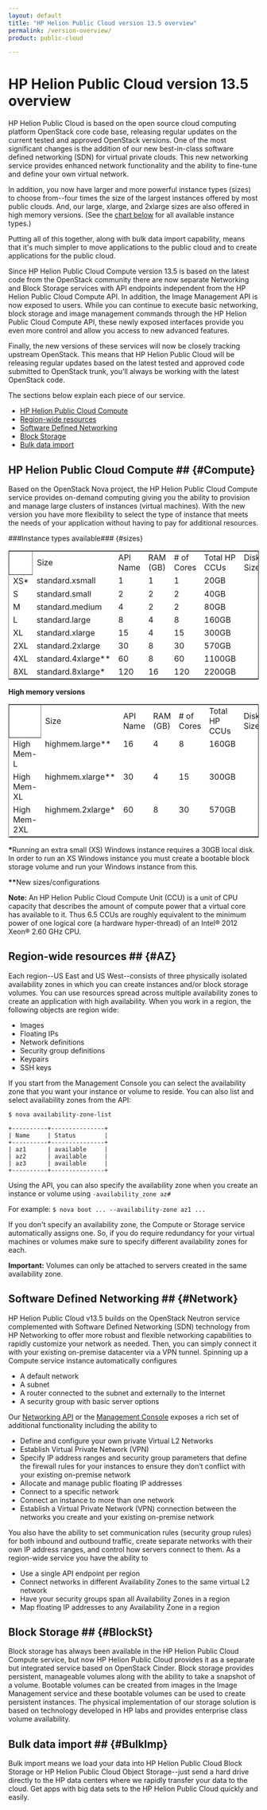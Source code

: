 ```yaml
---
layout: default
title: "HP Helion Public Cloud version 13.5 overview"
permalink: /version-overview/
product: public-cloud

---
```

# HP Helion Public Cloud version 13.5 overview
HP Helion Public Cloud is based on the open source cloud computing platform OpenStack core code base, releasing regular updates on the current tested and approved OpenStack versions.  One of the most significant changes is the addition of our new best-in-class software defined networking (SDN) for virtual private clouds. This new networking service provides enhanced network functionality and the ability to fine-tune and define your own virtual network.

In addition, you now have larger and more powerful instance types (sizes) to choose from--four times the size of the largest instances offered by most public clouds. And, our large, xlarge, and 2xlarge sizes are also offered in high memory versions. (See the [chart below](#sizes) for all available instance types.)

Putting all of this together, along with bulk data import capability, means that it's much simpler to move applications to the public cloud and to create applications for the public cloud. 

Since HP Helion Public Cloud Compute version 13.5 is based on the latest code from the OpenStack community there are now separate Networking and Block Storage services with API endpoints independent from the HP Helion Public Cloud Compute API.  In addition, the Image Management API is now exposed to users.  While you can continue to execute basic networking, block storage and image management commands through the HP Helion Public Cloud Compute API, these newly exposed interfaces provide you even more control and allow you access to new advanced features. 

Finally, the new versions of these services will now be closely tracking upstream OpenStack. This means that HP Helion Public Cloud will be releasing regular updates based on the latest tested and approved code submitted to OpenStack trunk, you'll always be working with the latest OpenStack code.

The sections below explain each piece of our service.

- [HP Helion Public Cloud Compute](#Compute)
- [Region-wide resources](#AZ)
- [Software Defined Networking](#Network)
- [Block Storage](#BlockSt)
- [Bulk data import](#BulkImp)

## HP Helion Public Cloud Compute ## {#Compute}
Based on the OpenStack Nova project, the HP Helion Public Cloud Compute service provides on-demand computing giving you the ability to provision and manage large clusters of instances (virtual machines). With the new version you have more flexibility to select the type of instance that meets the needs of your application without having to pay for additional resources.


###Instance types available### {#sizes}


<div style=" text-align: left; text-indent: 0px; padding: 0px 0px 0px 0px; margin: 0px 0px 0px 0px;"><table width="100%" border="1" cellpadding="2" cellspacing="2" style="background-color: #ffffff;">
<th valign="top">
<td style="border-width : 0px;">Size<br />
</td> 
<td style="border-width : 0px;">API Name <br />
</td>
<td style="border-width : 0px;">RAM (GB)<br />
</td>
<td style="border-width : 0px;"># of Cores<br />
</td>
<td style="border-width : 0px;">Total HP CCUs<br />
</td>
<td style="border-width : 0px;">Disk Size<br />
</td>
</th>
<tr valign="top">
<td style="border-width : 0px;">XS&#42;<br />
</td>
<td style="border-width : 0px;">standard.xsmall <br />
</td>
<td style="border-width : 0px;">1<br />
</td>
<td style="border-width : 0px;">1<br />
</td>
<td style="border-width : 0px;">1<br />
</td>
<td style="border-width : 0px;">20GB<br />
</td>
</tr>
<tr valign="top">
<td style="border-width : 0px;">S<br />
</td>
<td style="border-width : 0px;">standard.small <br />
</td>
<td style="border-width : 0px;">2<br />
</td>
<td style="border-width : 0px;">2<br />
</td>
<td style="border-width : 0px;">2<br />
</td>
<td style="border-width : 0px;">40GB<br />
</td>
</tr>
<tr valign="top">
<td style="border-width : 0px;">M<br />
</td>
<td style="border-width : 0px;">standard.medium<br />
</td>
<td style="border-width : 0px;">4<br />
</td>
<td style="border-width : 0px;">2<br />
</td>
<td style="border-width : 0px;">2<br />
</td>
<td style="border-width : 0px;">80GB<br />
</td>
</tr>
<tr valign="top">
<td style="border-width : 0px;">L<br />
</td>
<td style="border-width : 0px;">standard.large<br />
</td>
<td style="border-width : 0px;">8<br />
</td>
<td style="border-width : 0px;">4<br />
</td>
<td style="border-width : 0px;">8<br />
</td>
<td style="border-width : 0px;">160GB<br />
</td>
</tr>
<tr valign="top">
<td style="border-width : 0px;">XL<br />
</td>
<td style="border-width : 0px;">standard.xlarge<br />
</td>
<td style="border-width : 0px;">15<br />
</td>
<td style="border-width : 0px;">4<br />
</td>
<td style="border-width : 0px;">15<br />
</td>
<td style="border-width : 0px;">300GB<br />
</td>
</tr>
<tr valign="top">
<td style="border-width : 0px;">2XL<br />
</td>
<td style="border-width : 0px;">standard.2xlarge<br />
</td>
<td style="border-width : 0px;">30<br />
</td>
<td style="border-width : 0px;">8<br />
</td>
<td style="border-width : 0px;">30<br />
</td>
<td style="border-width : 0px;">570GB<br />
</td>
</tr>
<tr valign="top">
<td style="border-width : 0px;">4XL<br />
</td>
<td style="border-width : 0px;">standard.4xlarge&#42;&#42;<br />
</td>
<td style="border-width : 0px;">60<br />
</td>
<td style="border-width : 0px;">8<br />
</td>
<td style="border-width : 0px;">60<br />
</td>
<td style="border-width : 0px;">1100GB<br />
</td>
</tr>
<tr valign="top">
<td style="border-width : 0px;">8XL<br />
</td>
<td style="border-width : 0px;">standard.8xlarge&#42;<br />
</td>
<td style="border-width : 0px;">120<br />
</td>
<td style="border-width : 0px;">16<br />
</td>
<td style="border-width : 0px;">120<br />
</td>
<td style="border-width : 0px;">2200GB<br />
</td>
</tr>
</table>
</div>
<p>
<b>High memory versions</b></p>


<div style=" text-align: left; text-indent: 0px; padding: 0px 0px 0px 0px; margin: 0px 0px 0px 0px;"><table width="100%" border="1" cellpadding="2" cellspacing="2" style="background-color: #ffffff;">
<th valign="top">
<td style="border-width : 0px;">Size<br />
</td>
<td style="border-width : 0px;">API Name<br />
</td>
<td style="border-width : 0px;">RAM (GB)<br />
</td>
<td style="border-width : 0px;"># of Cores<br />
</td>
<td style="border-width : 0px;">Total HP CCUs<br />
</td>
<td style="border-width : 0px;">Disk Size<br />
</td>
</th>
<tr valign="top">
<td style="border-width : 0px;">High Mem-L <br />
</td>
<td style="border-width : 0px;">highmem.large&#42;&#42;<br />
</td>
<td style="border-width : 0px;">16<br />
</td>
<td style="border-width : 0px;">4<br />
</td>
<td style="border-width : 0px;">8<br />
</td>
<td style="border-width : 0px;">160GB<br />
</td>
</tr>
<tr valign="top">
<td style="border-width : 0px;">High Mem-XL<br />
</td>
<td style="border-width : 0px;">highmem.xlarge&#42;&#42;<br />
</td>
<td style="border-width : 0px;">30<br />
</td>
<td style="border-width : 0px;">4<br />
</td>
<td style="border-width : 0px;">15<br />
</td>
<td style="border-width : 0px;">300GB<br />
</td>
</tr>
<tr valign="top">
<td style="border-width : 0px;">High Mem-2XL<br />
</td>
<td style="border-width : 0px;">highmem.2xlarge&#42;<br />
</td>
<td style="border-width : 0px;">60<br />
</td>
<td style="border-width : 0px;">8<br />
</td>
<td style="border-width : 0px;">30<br />
</td>
<td style="border-width : 0px;">570GB<br />
</td>
</tr>
</table>
</div>

<p>
<b>&#42;</b>Running an extra small (XS) Windows instance requires a 30GB local disk. In order to run an XS Windows instance you must create a bootable block storage volume and run your Windows instance from this.
</p>
<p>
<b>&#42;&#42;</b>New sizes/configurations</p>

**Note:** An HP Helion Public Cloud Compute Unit (CCU) is a unit of CPU capacity that describes the amount of compute power that a virtual core has available to it. Thus 6.5 CCUs are roughly equivalent to the minimum power of one logical core (a hardware hyper-thread) of an Intel&reg; 2012 Xeon&reg; 2.60 GHz CPU.

## Region-wide resources ## {#AZ}
Each region--US East and US West--consists of three physically isolated availability zones in which you can create instances and/or block storage volumes. You can use resources spread across multiple availability zones to create an application with high availability.  When you work in a region, the following objects are region wide:

- Images
- Floating IPs
- Network definitions
- Security group definitions
- Keypairs
- SSH keys

If you start from the Management Console you can select the availability zone that you want your instance or volume to reside. You can also list and select availability zones from the API:

    $ nova availability-zone-list

    +----------+---------------+
    | Name     | Status        |
    +----------+---------------+
    | az1      | available     |
    | az2      | available     |
    | az3      | available     |
    +----------+---------------+
Using the API, you can also specify the availability zone when you create an instance or volume using `-availability_zone az#`

For example: `$ nova boot ... --availability-zone az1 ...`

If you don't specify an availability zone, the Compute or Storage service automatically assigns one. So, if you do require redundancy for your virtual machines or volumes make sure to specify different availability zones for each.

**Important:** Volumes can only be attached to servers created in the same availability zone.

## Software Defined Networking ## {#Network}
HP Helion Public Cloud v13.5 builds on the OpenStack Neutron service complemented with Software Defined Networking (SDN) technology from HP Networking to offer more robust and flexible networking capabilities to rapidly customize your network as needed. Then, you can simply connect it with your existing on-premise datacenter via a VPN tunnel. Spinning up a Compute service instance automatically configures

- A default network 
- A subnet
- A router connected to the subnet and externally to the Internet
- A security group with basic server options

Our [Networking API](/api/v13/networking/) or the [Management Console](/mc/compute/networks/) exposes a rich set of additional functionality including the ability to 

- Define and configure your own private Virtual L2 Networks
- Establish Virtual Private Network (VPN)  
- Specify IP address ranges and security group parameters that define the firewall rules for your instances to ensure they don’t conflict with your existing on-premise network
- Allocate and manage public floating IP addresses
- Connect to a specific network
- Connect an instance to more than one network
- Establish a Virtual Private Network (VPN) connection between the networks you create and your existing on-premise network

You also have the ability to set communication rules (security group rules) for both inbound and outbound traffic, create separate networks with their own IP address ranges, and control how servers connect to them.  As a region-wide service you have the ability to

- Use a single API endpoint per region 
- Connect networks in different Availability Zones to the same virtual L2 network
- Have your security groups span all Availability Zones in a region
- Map floating IP addresses to any Availability Zone in a region

## Block Storage ## {#BlockSt}
Block storage has always been available in the HP Helion Public Cloud Compute service, but now HP Helion Public Cloud provides it as a separate but integrated service based on OpenStack Cinder.  Block storage provides persistent, manageable volumes along with the ability to take a snapshot of a volume.   Bootable volumes can be created from images in the Image Management service and these bootable volumes can be used to create persistent instances.  The physical implementation of our storage solution is based on technology developed in HP labs and provides enterprise class volume availability.

## Bulk data import ## {#BulkImp}
Bulk import means we load your data into HP Helion Public Cloud Block Storage or HP Helion Public Cloud Object Storage--just send a hard drive directly to the HP data centers where we rapidly transfer your data to the cloud. Get apps with big data sets to the HP Helion Public Cloud quickly and easily.
